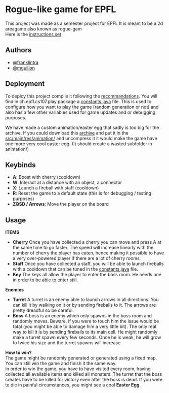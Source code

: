 
# Rogue-like game for EPFL

This project was made as a semester project for EPFL
It is meant to be a 2d areagame also known as rogue-gam  
Here is the [instructions set][8]
## Authors

- [@franklintra][1]
- [@mguillon][2]



## Deployment

To deploy this project compile it following the [recommandations][3].
You will find in ch.epfl.cs107.play package a [constants.java]() file.
This is used to configure how you want to play the game (random generation or not)
and also has a few other variables used for game updates and or debugging purposes.

We have made a custom animation/easter egg that sadly is too big for the archive. If you could download this [archive][5] and put it in the [src/main/res/animation/][6] and uncompress it it would make the game have one more very cool easter egg. (It should create a wasted subfolder in animation/)
## Keybinds

- __A__: Boost with cherry (cooldown)
- __W__: Interact at a distance with an object, a connector
- __X__: Launch a fireball with staff (cooldown)
- __R__: Reset the game to a default state (this is for debugging / testing purposes)
- __ZQSD / Arrows__: Move the player on the board


## Usage

__ITEMS__
- __Cherry__
  Once you have collected a cherry you can move and press A at the same time to go faster.
  The speed will increase linearly with the number of cherry the player has eaten,
  hence making it possible to have a very over-powered player if there are a lot of cherry rooms.
- __Staff__
  Once you have collected a staff, you will be able to launch fireballs with a cooldown that can be tuned in the [constants.java][7] file.
- __Key__
  The keys all allow the player to enter the boss room. He needs one in order to be able to enter still.

__Enemies__
- __Turret__ A turret is an enemy able to launch arrows in all directions. You can kill it by walking on it or by sending fireballs to it. The arrows are pretty dreadful so be careful.
- __Boss__ A boss is an enemy which only spawns in the boss room and randomly moves. Beware, if you were to touch him the issue would be fatal (you might be able to damage him a very little bit). The only real way to kill it is by sending fireballs to its main cell. He might randomly make a turret spawn every few seconds. Once he is weak, he will grow to twice his size and the turret spawns will increase.

__How to win?__  
The game might be randomly generated or generated using a fixed map. You can still win the game and finish it the same way.  
In order to win the game, you have to have visited every room, having collected all available items and killed all monsters. The turret that the boss creates have to be killed for victory even after the boss is dead. If you were to die in painful circumstances, you might see a cool **Easter Egg**.

[1]:	https://www.github.com/franklintra
[2]:	https://www.github.com/mguillon
[3]:	https://proginsc.epfl.ch/wwwhiver/mini-projet2/setupIntelliJ.pdf
[4]:  src/main/java/ch/epfl/cs107/play/game/icrogue/constants.java
[5]:	https://drive.google.com/drive/folders/1EjPB8lb1fAsxzsrDn60GKfeU3ojPhTh6?usp=sharing
[6]:	src/main/res/animation/
[7]:	#Deployment
[8]:    https://github.com/franklintra/RoguEPFL/blob/main/Instruction%20set.pdf
